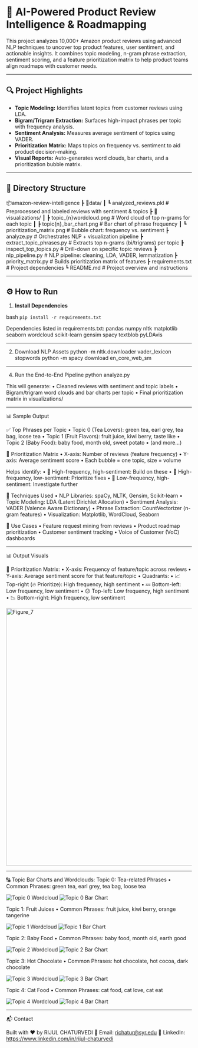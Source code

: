 # 🧠 AI-Powered Product Review Intelligence & Roadmapping

This project analyzes 10,000+ Amazon product reviews using advanced NLP techniques to uncover top product features, user sentiment, and actionable insights. It combines topic modeling, n-gram phrase extraction, sentiment scoring, and a feature prioritization matrix to help product teams align roadmaps with customer needs.

---

## 🔍 Project Highlights

- **Topic Modeling:** Identifies latent topics from customer reviews using LDA.
- **Bigram/Trigram Extraction:** Surfaces high-impact phrases per topic with frequency analysis.
- **Sentiment Analysis:** Measures average sentiment of topics using VADER.
- **Prioritization Matrix:** Maps topics on frequency vs. sentiment to aid product decision-making.
- **Visual Reports:** Auto-generates word clouds, bar charts, and a prioritization bubble matrix.

---

## 📁 Directory Structure
📦amazon-review-intelligence
┣ 📂data/
┃ ┗ analyzed_reviews.pkl         # Preprocessed and labeled reviews with sentiment & topics
┣ 📂visualizations/
┃ ┣ topic_{n}wordcloud.png     # Word cloud of top n-grams for each topic
┃ ┣ topic{n}_bar_chart.png     # Bar chart of phrase frequency
┃ ┗ prioritization_matrix.png   # Bubble chart: frequency vs. sentiment
┣ analyze.py                     # Orchestrates NLP + visualization pipeline
┣ extract_topic_phrases.py      # Extracts top n-grams (bi/trigrams) per topic
┣ inspect_top_topics.py         # Drill-down on specific topic reviews
┣ nlp_pipeline.py               # NLP pipeline: cleaning, LDA, VADER, lemmatization
┣ priority_matrix.py            # Builds prioritization matrix of features
┣ requirements.txt              # Project dependencies
┗ README.md                     # Project overview and instructions

---

## ⚙️ How to Run

1. **Install Dependencies**

bash
```pip install -r requirements.txt```

Dependencies listed in requirements.txt:
pandas
numpy
nltk
matplotlib
seaborn
wordcloud
scikit-learn
gensim
spacy
textblob
pyLDAvis

---

2.	Download NLP Assets
python -m nltk.downloader vader_lexicon stopwords
python -m spacy download en_core_web_sm

---

4.	Run the End-to-End Pipeline
python analyze.py

This will generate:
	•	Cleaned reviews with sentiment and topic labels
	•	Bigram/trigram word clouds and bar charts per topic
	•	Final prioritization matrix in visualizations/

---

📊 Sample Output

✅ Top Phrases per Topic
	•	Topic 0 (Tea Lovers): green tea, earl grey, tea bag, loose tea
	•	Topic 1 (Fruit Flavors): fruit juice, kiwi berry, taste like
	•	Topic 2 (Baby Food): baby food, month old, sweet potato
	•	(and more…)


🎯 Prioritization Matrix
	•	X-axis: Number of reviews (feature frequency)
	•	Y-axis: Average sentiment score
	•	Each bubble = one topic, size = volume

Helps identify:
	•	🔼 High-frequency, high-sentiment: Build on these
	•	🔽 High-frequency, low-sentiment: Prioritize fixes
	•	🎯 Low-frequency, high-sentiment: Investigate further

🤖 Techniques Used
	•	NLP Libraries: spaCy, NLTK, Gensim, Scikit-learn
	•	Topic Modeling: LDA (Latent Dirichlet Allocation)
	•	Sentiment Analysis: VADER (Valence Aware Dictionary)
	•	Phrase Extraction: CountVectorizer (n-gram features)
	•	Visualization: Matplotlib, WordCloud, Seaborn

🧠 Use Cases
	•	Feature request mining from reviews
	•	Product roadmap prioritization
	•	Customer sentiment tracking
	•	Voice of Customer (VoC) dashboards

---

📊 Output Visuals

🔵 Prioritization Matrix:
	•	X-axis: Frequency of feature/topic across reviews
	•	Y-axis: Average sentiment score for that feature/topic
	•	Quadrants:
	•	📈 Top-right (🔥 Prioritize): High frequency, high sentiment
	•	💤 Bottom-left: Low frequency, low sentiment
	•	😐 Top-left: Low frequency, high sentiment
	•	📉 Bottom-right: High frequency, low sentiment

<img width="1200" height="700" alt="Figure_7" src="https://github.com/rijulchaturvedi/AI-Powered-Review-Intelligence-for-Product-Roadmapping/blob/main/Visualizations/Figure_7.png" />

---

🔠 Topic Bar Charts and Wordclouds:
Topic 0: Tea-related Phrases
• Common Phrases: green tea, earl grey, tea bag, loose tea

![Topic 0 Wordcloud](Visualizations/topic_0_wordcloud.png)
![Topic 0 Bar Chart](Visualizations/topic_0_bar_chart.png)

Topic 1: Fruit Juices
• Common Phrases: fruit juice, kiwi berry, orange tangerine

![Topic 1 Wordcloud](visualizations/topic_0_wordcloud.png)
![Topic 1 Bar Chart](visualizations/topic_0_bar_chart.png)

Topic 2: Baby Food
• Common Phrases: baby food, month old, earth good

![Topic 2 Wordcloud](visualizations/topic_0_wordcloud.png)
![Topic 2 Bar Chart](visualizations/topic_0_bar_chart.png)

Topic 3: Hot Chocolate
• Common Phrases: hot chocolate, hot cocoa, dark chocolate

![Topic 3 Wordcloud](visualizations/topic_0_wordcloud.png)
![Topic 3 Bar Chart](visualizations/topic_0_bar_chart.png)

Topic 4: Cat Food
• Common Phrases: cat food, cat love, cat eat

![Topic 4 Wordcloud](visualizations/topic_0_wordcloud.png)
![Topic 4 Bar Chart](visualizations/topic_0_bar_chart.png)

---
📬 Contact

Built with ❤️ by RIJUL CHATURVEDI
📧 Email: richatur@syr.edu
🔗 LinkedIn: https://www.linkedin.com/in/rijul-chaturvedi
